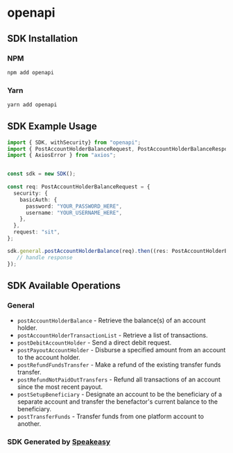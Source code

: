 # openapi

<!-- Start SDK Installation -->
## SDK Installation

### NPM

```bash
npm add openapi
```

### Yarn

```bash
yarn add openapi
```
<!-- End SDK Installation -->

## SDK Example Usage
<!-- Start SDK Example Usage -->
```typescript
import { SDK, withSecurity} from "openapi";
import { PostAccountHolderBalanceRequest, PostAccountHolderBalanceResponse } from "openapi/src/sdk/models/operations";
import { AxiosError } from "axios";


const sdk = new SDK();
    
const req: PostAccountHolderBalanceRequest = {
  security: {
    basicAuth: {
      password: "YOUR_PASSWORD_HERE",
      username: "YOUR_USERNAME_HERE",
    },
  },
  request: "sit",
};

sdk.general.postAccountHolderBalance(req).then((res: PostAccountHolderBalanceResponse | AxiosError) => {
   // handle response
});
```
<!-- End SDK Example Usage -->

<!-- Start SDK Available Operations -->
## SDK Available Operations

### General

* `postAccountHolderBalance` - Retrieve the balance(s) of an account holder.
* `postAccountHolderTransactionList` - Retrieve a list of transactions.
* `postDebitAccountHolder` - Send a direct debit request.
* `postPayoutAccountHolder` - Disburse a specified amount from an account to the account holder.
* `postRefundFundsTransfer` - Make a refund of the existing transfer funds transfer.
* `postRefundNotPaidOutTransfers` - Refund all transactions of an account since the most recent payout.
* `postSetupBeneficiary` - Designate an account to be the beneficiary of a separate account and transfer the benefactor's current balance to the beneficiary.
* `postTransferFunds` - Transfer funds from one platform account to another.

<!-- End SDK Available Operations -->

### SDK Generated by [Speakeasy](https://docs.speakeasyapi.dev/docs/using-speakeasy/client-sdks)

